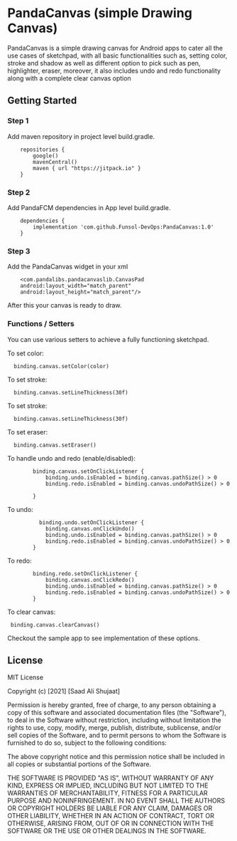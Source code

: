 # PandaCanvas (simple Drawing Canvas)

PandaCanvas is a simple drawing canvas for Android apps to cater all the use cases of sketchpad, with all basic functionalities such as, setting color, stroke and shadow as well as different option to pick such as pen, highlighter, eraser, moreover, it also includes undo and redo functionality along with a complete clear canvas option

## Getting Started


### Step 1

Add maven repository in project level build.gradle.
```
    repositories {
        google()
        mavenCentral()
        maven { url "https://jitpack.io" }
    }
```  


### Step 2

Add PandaFCM dependencies in App level build.gradle.
```
    dependencies {
        implementation 'com.github.Funsol-DevOps:PandaCanvas:1.0'
    }
```  

### Step 3

Add the PandaCanvas widget in your xml
```
    <com.pandalibs.pandacanvaslib.CanvasPad
    android:layout_width="match_parent"
    android:layout_height="match_parent"/>
```
After this your canvas is ready to draw.

### Functions / Setters

You can use various setters to achieve a fully functioning sketchpad.

To set color:
```
  binding.canvas.setColor(color)
```

To set stroke:
```
  binding.canvas.setLineThickness(30f)
```

To set stroke:
```
  binding.canvas.setLineThickness(30f)
```

To set eraser:
```
  binding.canvas.setEraser()
```

To handle undo and redo (enable/disabled):
```
        binding.canvas.setOnClickListener {
            binding.undo.isEnabled = binding.canvas.pathSize() > 0
            binding.redo.isEnabled = binding.canvas.undoPathSize() > 0

        }
```

To undo:
```
          binding.undo.setOnClickListener {
            binding.canvas.onClickUndo()
            binding.undo.isEnabled = binding.canvas.pathSize() > 0
            binding.redo.isEnabled = binding.canvas.undoPathSize() > 0
        }
```


To redo:
```
        binding.redo.setOnClickListener {
            binding.canvas.onClickRedo()
            binding.undo.isEnabled = binding.canvas.pathSize() > 0
            binding.redo.isEnabled = binding.canvas.undoPathSize() > 0
        }
```

To clear canvas:
```
 binding.canvas.clearCanvas()
```

Checkout the sample app to see implementation of these options.


## License

MIT License

Copyright (c) [2021] [Saad Ali Shujaat]

Permission is hereby granted, free of charge, to any person obtaining a copy
of this software and associated documentation files (the "Software"), to deal
in the Software without restriction, including without limitation the rights
to use, copy, modify, merge, publish, distribute, sublicense, and/or sell
copies of the Software, and to permit persons to whom the Software is
furnished to do so, subject to the following conditions:

The above copyright notice and this permission notice shall be included in all
copies or substantial portions of the Software.

THE SOFTWARE IS PROVIDED "AS IS", WITHOUT WARRANTY OF ANY KIND, EXPRESS OR
IMPLIED, INCLUDING BUT NOT LIMITED TO THE WARRANTIES OF MERCHANTABILITY,
FITNESS FOR A PARTICULAR PURPOSE AND NONINFRINGEMENT. IN NO EVENT SHALL THE
AUTHORS OR COPYRIGHT HOLDERS BE LIABLE FOR ANY CLAIM, DAMAGES OR OTHER
LIABILITY, WHETHER IN AN ACTION OF CONTRACT, TORT OR OTHERWISE, ARISING FROM,
OUT OF OR IN CONNECTION WITH THE SOFTWARE OR THE USE OR OTHER DEALINGS IN THE
SOFTWARE.
